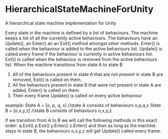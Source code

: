 # HierarchicalStateMachineForUnity
A hierarchical state machine implementation for Unity


Every state in the machine is defined by a list of behaviours. 
The machine keeps a list of all the currently active behaviours.
The behaviours have an Update(), an Enter() an an Exit() method amongst other methods.
Enter() is called when the behaviour is added to the active behaviours list.
Update() is called every frame if the behaviour is currently in active behaviours list.
Exit() is called when the behaviour is removed from the active behaviours list.
When the machine transitions from state A to state B

  1. All of the behaviours present in state A that are not present in state B are removed, Exit() is called on them.
  2. All the behaviours present in state B that were not present in state A are added, Enter() is called on them.
  3. Then every frame Update() is called on every active behaviour

example:
State A = [o, p, q, x]    //state A consists of behaviours o,p,q,x
State B = [o,x,y,z]	      //state B consists of behaviours o,x,y,z

If we transition from A to B we will call the following methods in this exact order:
	q.Exit()
	p.Exit()
	y.Enter()
	z.Enter()
and then as long as the machine stays in state B, the behaviours o,x,y,z will get Update() called every frame.

